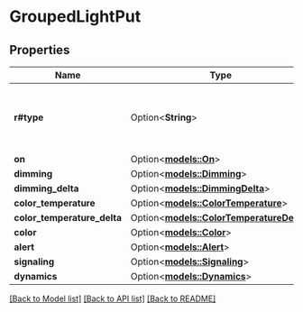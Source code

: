 # GroupedLightPut

## Properties

Name | Type | Description | Notes
------------ | ------------- | ------------- | -------------
**r#type** | Option<**String**> | Type of the supported resources (always `grouped_light` here) | [optional]
**on** | Option<[**models::On**](On.md)> |  | [optional]
**dimming** | Option<[**models::Dimming**](Dimming.md)> |  | [optional]
**dimming_delta** | Option<[**models::DimmingDelta**](DimmingDelta.md)> |  | [optional]
**color_temperature** | Option<[**models::ColorTemperature**](ColorTemperature.md)> |  | [optional]
**color_temperature_delta** | Option<[**models::ColorTemperatureDelta**](ColorTemperatureDelta.md)> |  | [optional]
**color** | Option<[**models::Color**](Color.md)> |  | [optional]
**alert** | Option<[**models::Alert**](Alert.md)> |  | [optional]
**signaling** | Option<[**models::Signaling**](Signaling.md)> |  | [optional]
**dynamics** | Option<[**models::Dynamics**](Dynamics.md)> |  | [optional]

[[Back to Model list]](../README.md#documentation-for-models) [[Back to API list]](../README.md#documentation-for-api-endpoints) [[Back to README]](../README.md)


